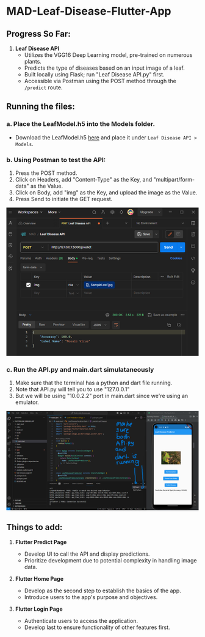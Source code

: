 # MAD-Leaf-Disease-Flutter-App

## Progress So Far:

1. **Leaf Disease API**
   - Utilizes the VGG16 Deep Learning model, pre-trained on numerous plants.
   - Predicts the type of diseases based on an input image of a leaf.
   - Built locally using Flask; run "Leaf Disease API.py" first.
   - Accessible via Postman using the POST method through the `/predict` route.

## Running the files:

### a. Place the LeafModel.h5 into the Models folder.
   - Download the LeafModel.h5 [here](https://drive.google.com/file/d/1n6spyS4-AnUtszy1_JwU09VcoJ0VNTOT/view?usp=sharing) and place it under `Leaf Disease API > Models`.

### b. Using Postman to test the API:
   1. Press the POST method.
   2. Click on Headers, add "Content-Type" as the Key, and "multipart/form-data" as the Value.
   3. Click on Body, add "img" as the Key, and upload the image as the Value.
   4. Press Send to initiate the GET request.

![Screenshot - Postman Test](/Screenshot%20-%20Postman%20Test.png)

### c. Run the API.py and main.dart simulataneously
   1. Make sure that the terminal has a python and dart file running.
   2. Note that API.py will tell you to use "127.0.0.1"
   3. But we will be using "10.0.2.2" port in main.dart since we're using an emulator.

![Screenshot - Setup to Run](/Screenshot%20-%20Setup%20to%20Run.png)

## Things to add:

1. **Flutter Predict Page**
   - Develop UI to call the API and display predictions.
   - Prioritize development due to potential complexity in handling image data.

2. **Flutter Home Page**
   - Develop as the second step to establish the basics of the app.
   - Introduce users to the app's purpose and objectives.

3. **Flutter Login Page**
   - Authenticate users to access the application.
   - Develop last to ensure functionality of other features first.
